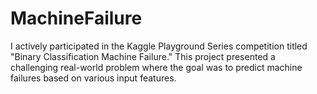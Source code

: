 # MachineFailure
I actively participated in the Kaggle Playground Series competition
titled "Binary Classification Machine Failure." This project presented
a challenging real-world problem where the goal was to predict
machine failures based on various input features.
